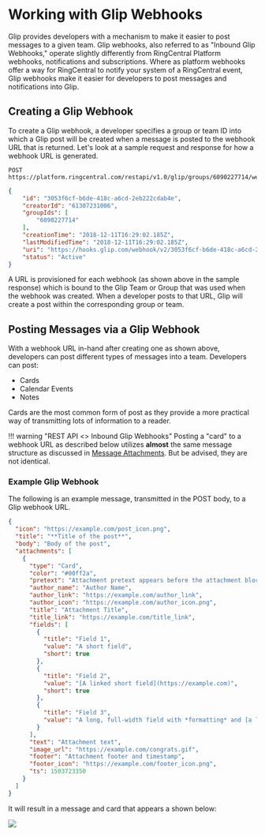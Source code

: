 # Working with Glip Webhooks

Glip provides developers with a mechanism to make it easier to post messages to a given team. Glip webhooks, also referred to as "Inbound Glip Webhooks," operate slightly differently from RingCentral Platform webhooks, notifications and subscriptions. Where as platform webhooks offer a way for RingCentral to notify your system of a RingCentral event, Glip webhooks make it easier for developers to post messages and notifications into Glip.

## Creating a Glip Webhook

To create a Glip webhook, a developer specifies a group or team ID into which a Glip post will be created when a message is posted to the webhook URL that is returned. Let's look at a sample request and response for how a webhook URL is generated.

```http tab="Request"
POST https://platform.ringcentral.com/restapi/v1.0/glip/groups/6090227714/webhooks
```

```json tab="Response" hl_lines="9"
{
    "id": "3053f6cf-b6de-418c-a6cd-2eb222cdab4e",
    "creatorId": "61307231006",
    "groupIds": [
        "6090227714"
    ],
    "creationTime": "2018-12-11T16:29:02.185Z",
    "lastModifiedTime": "2018-12-11T16:29:02.185Z",
    "uri": "https://hooks.glip.com/webhook/v2/3053f6cf-b6de-418c-a6cd-2eb222cdab4e",
    "status": "Active"
}
```

A URL is provisioned for each webhook (as shown above in the sample response) which is bound to the Glip Team or Group that was used when the webhook was created. When a developer posts to that URL, Glip will create a post within the corresponding group or team.

## Posting Messages via a Glip Webhook

With a webhook URL in-hand after creating one as shown above, developers can post different types of messages into a team. Developers can post:

* Cards
* Calendar Events
* Notes

Cards are the most common form of post as they provide a more practical way of transmitting lots of information to a reader.

!!! warning "REST API <> Inbound Glip Webhooks"
    Posting a "card" to a webhook URL as described below utilizes **almost** the same message structure as discussed in [Message Attachments](../attachments). But be advised, they are not identical.

### Example Glip Webhook

The following is an example message, transmitted in the POST body, to a Glip webhook URL.

```json
{
  "icon": "https://example.com/post_icon.png",
  "title": "**Title of the post**",
  "body": "Body of the post",
  "attachments": [
    {
      "type": "Card",
      "color": "#00ff2a",
      "pretext": "Attachment pretext appears before the attachment block",
      "author_name": "Author Name",
      "author_link": "https://example.com/author_link",
      "author_icon": "https://example.com/author_icon.png",
      "title": "Attachment Title",
      "title_link": "https://example.com/title_link",
      "fields": [
        {
          "title": "Field 1",
          "value": "A short field",
          "short": true
        },
        {
          "title": "Field 2",
          "value": "[A linked short field](https://example.com)",
          "short": true
        },
        {
          "title": "Field 3",
          "value": "A long, full-width field with *formatting* and [a link](https://example.com)"
        }
      ],
      "text": "Attachment text",
      "image_url": "https://example.com/congrats.gif",
      "footer": "Attachment footer and timestamp",
      "footer_icon": "https://example.com/footer_icon.png",
      "ts": 1503723350
    }
  ]
}
```

It will result in a message and card that appears a shown below:

<img src="../../../img/glip_post_attachment_demo.png" class="img-fluid">
